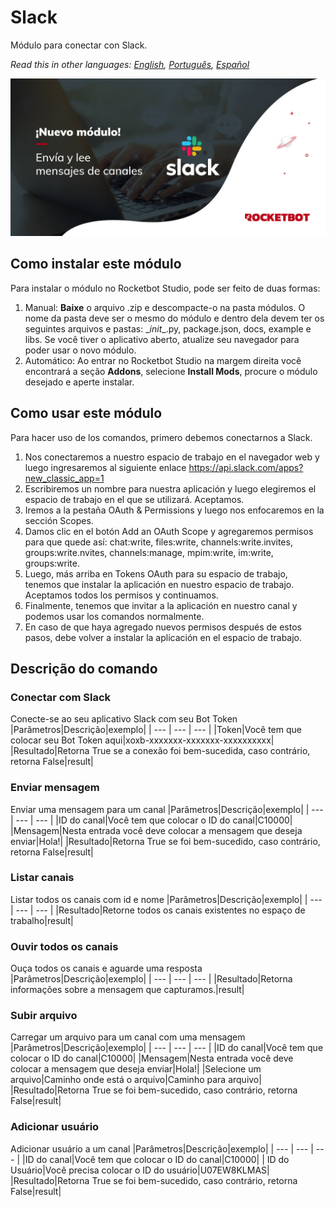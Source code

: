 



# Slack
  
Módulo para conectar con Slack.  

*Read this in other languages: [English](Manual_Slack.md), [Português](Manual_Slack.pr.md), [Español](Manual_Slack.es.md)*
  
![banner](imgs/Banner_Slack.png)
## Como instalar este módulo
  
Para instalar o módulo no Rocketbot Studio, pode ser feito de duas formas:
1. Manual: __Baixe__ o arquivo .zip e descompacte-o na pasta módulos. O nome da pasta deve ser o mesmo do módulo e dentro dela devem ter os seguintes arquivos e pastas: \__init__.py, package.json, docs, example e libs. Se você tiver o aplicativo aberto, atualize seu navegador para poder usar o novo módulo.
2. Automático: Ao entrar no Rocketbot Studio na margem direita você encontrará a seção **Addons**, selecione **Install Mods**, procure o módulo desejado e aperte instalar.  



## Como usar este módulo

Para hacer uso de los comandos, primero debemos conectarnos a Slack.
1. Nos conectaremos a nuestro espacio de trabajo en el navegador web y luego ingresaremos al siguiente enlace https://api.slack.com/apps?new_classic_app=1
2. Escribiremos un nombre para nuestra aplicación y luego elegiremos el espacio de trabajo en el que se utilizará. Aceptamos.
3. Iremos a la pestaña OAuth & Permissions y luego nos enfocaremos en la sección Scopes.
4. Damos clic en el botón Add an OAuth Scope y agregaremos permisos para que quede así: chat:write, files:write, channels:write.invites, groups:write.nvites, channels:manage, mpim:write, im:write, groups:write.
5. Luego, más arriba en Tokens OAuth para su espacio de trabajo, tenemos que instalar la aplicación en nuestro espacio de trabajo. Aceptamos todos los permisos y continuamos.
6. Finalmente, tenemos que invitar a la aplicación en nuestro canal y podemos usar los comandos normalmente.
7. En caso de que haya agregado nuevos
 permisos después de estos pasos, debe volver a instalar la aplicación en el espacio de trabajo.
## Descrição do comando

### Conectar com Slack
  
Conecte-se ao seu aplicativo Slack com seu Bot Token
|Parâmetros|Descrição|exemplo|
| --- | --- | --- |
|Token|Você tem que colocar seu Bot Token aqui|xoxb-xxxxxxx-xxxxxxx-xxxxxxxxxx|
|Resultado|Retorna True se a conexão foi bem-sucedida, caso contrário, retorna False|result|

### Enviar mensagem
  
Enviar uma mensagem para um canal
|Parâmetros|Descrição|exemplo|
| --- | --- | --- |
|ID do canal|Você tem que colocar o ID do canal|C10000|
|Mensagem|Nesta entrada você deve colocar a mensagem que deseja enviar|Hola!|
|Resultado|Retorna True se foi bem-sucedido, caso contrário, retorna False|result|

### Listar canais
  
Listar todos os canais com id e nome
|Parâmetros|Descrição|exemplo|
| --- | --- | --- |
|Resultado|Retorne todos os canais existentes no espaço de trabalho|result|

### Ouvir todos os canais
  
Ouça todos os canais e aguarde uma resposta
|Parâmetros|Descrição|exemplo|
| --- | --- | --- |
|Resultado|Retorna informações sobre a mensagem que capturamos.|result|

### Subir arquivo
  
Carregar um arquivo para um canal com uma mensagem
|Parâmetros|Descrição|exemplo|
| --- | --- | --- |
|ID do canal|Você tem que colocar o ID do canal|C10000|
|Mensagem|Nesta entrada você deve colocar a mensagem que deseja enviar|Hola!|
|Selecione um arquivo|Caminho onde está o arquivo|Caminho para arquivo|
|Resultado|Retorna True se foi bem-sucedido, caso contrário, retorna False|result|

### Adicionar usuário
  
Adicionar usuário a um canal
|Parâmetros|Descrição|exemplo|
| --- | --- | --- |
|ID do canal|Você tem que colocar o ID do canal|C10000|
| ID do Usuário|Você precisa colocar o ID do usuário|U07EW8KLMAS|
|Resultado|Retorna True se foi bem-sucedido, caso contrário, retorna False|result|
